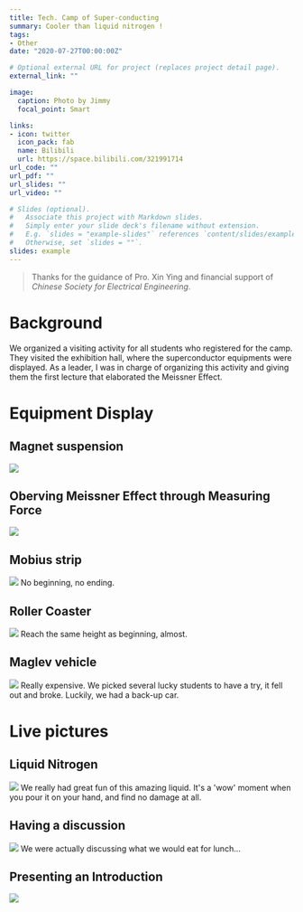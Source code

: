 ```yaml
---
title: Tech. Camp of Super-conducting
summary: Cooler than liquid nitrogen !
tags:
- Other
date: "2020-07-27T00:00:00Z"

# Optional external URL for project (replaces project detail page).
external_link: ""

image:
  caption: Photo by Jimmy
  focal_point: Smart

links:
- icon: twitter
  icon_pack: fab
  name: Bilibili
  url: https://space.bilibili.com/321991714
url_code: ""
url_pdf: ""
url_slides: ""
url_video: ""

# Slides (optional).
#   Associate this project with Markdown slides.
#   Simply enter your slide deck's filename without extension.
#   E.g. `slides = "example-slides"` references `content/slides/example-slides.md`.
#   Otherwise, set `slides = ""`.
slides: example
---
```

> Thanks for the guidance of Pro. Xin Ying and financial support of *Chinese Society for Electrical Engineering*. 
# Background
We organized a visiting activity for all students who registered for the camp. They visited the exhibition hall, where the superconductor equipments were displayed. As a leader, I was in charge of organizing this activity and giving them the first lecture that elaborated the Meissner Effect. 
# Equipment Display
## Magnet suspension 
<img src = "basic_Meissner_effect .jpg ">

## Oberving Meissner Effect through Measuring Force
<img src = "force_measurement.jpg ">

## Mobius strip 
<img src = "Moumlbius_band.jpg">
No beginning, no ending. 

## Roller Coaster
<img src = "Roller_coaster.jpg ">
Reach the same height as beginning, almost.  

## Maglev vehicle
<img src = " superconductor_car.jpg ">
Really expensive. We picked several lucky students to have a try, it fell out and broke. Luckily, we had a back-up car.

# Live pictures
## Liquid Nitrogen
<img src = "liquid_nitrogen.jpg">
We really had great fun of this amazing liquid. It's a 'wow' moment when you pour it on your hand, and find no damage at all. 

## Having a discussion
<img src = "Discussion.jpg">  
We were actually discussing what we would eat for lunch...

## Presenting an Introduction
<img src = "introduction.jpg"> 

